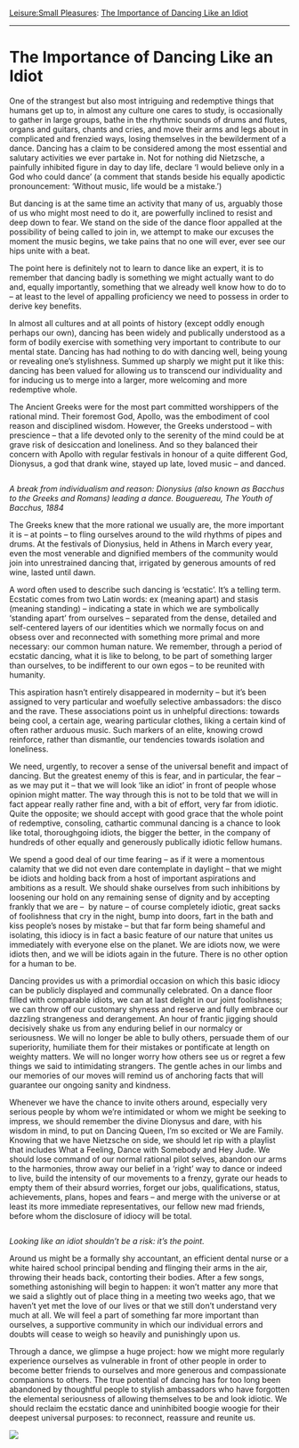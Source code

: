[Leisure:](https://www.theschooloflife.com/thebookoflife/category/leisure/)[Small Pleasures](https://www.theschooloflife.com/thebookoflife/category/leisure/small-pleasures/): [The Importance of Dancing Like an Idiot](https://www.theschooloflife.com/thebookoflife/the-importance-of-dancing-like-an-idiot/)

* * *

# The Importance of Dancing Like an Idiot

One of the strangest but also most intriguing and redemptive things that humans get up to, in almost any culture one cares to study, is occasionally to gather in large groups, bathe in the rhythmic sounds of drums and flutes, organs and guitars, chants and cries, and move their arms and legs about in complicated and frenzied ways, losing themselves in the bewilderment of a dance. Dancing has a claim to be considered among the most essential and salutary activities we ever partake in. Not for nothing did Nietzsche, a painfully inhibited figure in day to day life, declare ‘I would believe only in a God who could dance’ (a comment that stands beside his equally apodictic pronouncement: ‘Without music, life would be a mistake.’)

But dancing is at the same time an activity that many of us, arguably those of us who might most need to do it, are powerfully inclined to resist and deep down to fear. We stand on the side of the dance floor appalled at the possibility of being called to join in, we attempt to make our excuses the moment the music begins, we take pains that no one will ever, ever see our hips unite with a beat.

The point here is definitely not to learn to dance like an expert, it is to remember that dancing badly is something we might actually want to do and, equally importantly, something that we already well know how to do to – at least to the level of appalling proficiency we need to possess in order to derive key benefits.

In almost all cultures and at all points of history (except oddly enough perhaps our own), dancing has been widely and publically understood as a form of bodily exercise with something very important to contribute to our mental state. Dancing has had nothing to do with dancing well, being young or revealing one’s stylishness. Summed up sharply we might put it like this: dancing has been valued for allowing us to transcend our individuality and for inducing us to merge into a larger, more welcoming and more redemptive whole.&nbsp;

The Ancient Greeks were for the most part committed worshippers of the rational mind. Their foremost God, Apollo, was the embodiment of cool reason and disciplined wisdom. However, the Greeks understood – with&nbsp; prescience – that a life devoted only to the serenity of the mind could be at grave risk of desiccation and loneliness. And so they balanced their concern with Apollo with regular festivals in honour of a quite different God, Dionysus, a god that drank wine, stayed up late, loved music – and danced.&nbsp;

<figure class="wp-block-image"><img src="https://lh4.googleusercontent.com/NjLsBbAMwY2wm2Yncha8E4UGD4LfDETLNUbr5J9bJbQoyCEUQB2ZcwXwiPIaDcnT2WX5DyS0oh8oPwI89WzDgW3n3YMGWm0S_P1wfoV2-bJiRcR0XYUX1OmKFWEC0VRLUYgn9yUi" alt=""></figure>

_A break from individualism and reason: Dionysius (also known as Bacchus to the Greeks and Romans) leading a dance. Bouguereau, The Youth of Bacchus, 1884_

The Greeks knew that the more rational we usually are, the more important it is – at points – to fling ourselves around to the wild rhythms of pipes and drums. At the festivals of Dionysius, held in Athens in March every year, even the most venerable and dignified members of the community would join into unrestrained dancing that, irrigated by generous amounts of red wine, lasted until dawn.&nbsp;

A word often used to describe such dancing is ‘ecstatic’. It’s a telling term. Ecstatic comes from two Latin words: ex (meaning apart) and stasis (meaning standing) – indicating a state in which we are symbolically ‘standing apart’ from ourselves – separated from the dense, detailed and self-centered layers of our identities which we normally focus on and obsess over and reconnected with something more primal and more necessary: our common human nature. We remember, through a period of ecstatic dancing, what it is like to belong, to be part of something larger than ourselves, to be indifferent to our own egos – to be reunited with humanity.

This aspiration hasn’t entirely disappeared in modernity – but it’s been assigned to very particular and woefully selective ambassadors: the disco and the rave. These associations point us in unhelpful directions: towards being cool, a certain age, wearing particular clothes, liking a certain kind of often rather arduous music. Such markers of an elite, knowing crowd reinforce, rather than dismantle, our tendencies towards isolation and loneliness.

We need, urgently, to recover a sense of the universal benefit and impact of dancing. But the greatest enemy of this is fear, and in particular, the fear – as we may put it – that we will look ‘like an idiot’ in front of people whose opinion might matter. The way through this is not to be told that we will in fact appear really rather fine and, with a bit of effort, very far from idiotic. Quite the opposite; we should accept with good grace that the whole point of redemptive, consoling, cathartic communal dancing is a chance to look like total, thoroughgoing idiots, the bigger the better, in the company of hundreds of other equally and generously publically idiotic fellow humans.

We spend a good deal of our time fearing – as if it were a momentous calamity that we did not even dare contemplate in daylight – that we might be idiots and holding back from a host of important aspirations and ambitions as a result. We should shake ourselves from such inhibitions by loosening our hold on any remaining sense of dignity and by accepting frankly that we are –&nbsp; by nature – of course completely idiotic, great sacks of foolishness that cry in the night, bump into doors, fart in the bath and kiss people’s noses by mistake – but that far form being shameful and isolating, this idiocy is in fact a basic feature of our nature that unites us immediately with everyone else on the planet. We are idiots now, we were idiots then, and we will be idiots again in the future. There is no other option for a human to be.

Dancing provides us with a primordial occasion on which this basic idiocy can be publicly displayed and communally celebrated. On a dance floor filled with comparable idiots, we can at last delight in our joint foolishness; we can throw off our customary shyness and reserve and fully embrace our dazzling strangeness and derangement. An hour of frantic jigging should decisively shake us from any enduring belief in our normalcy or seriousness. We will no longer be able to bully others, persuade them of our superiority, humiliate them for their mistakes or pontificate at length on weighty matters. We will no longer worry how others see us or regret a few things we said to intimidating strangers. The gentle aches in our limbs and our memories of our moves will remind us of anchoring facts that will guarantee our ongoing sanity and kindness.&nbsp;

Whenever we have the chance to invite others around, especially very serious people by whom we’re intimidated or whom we might be seeking to impress, we should remember the divine Dionysus and dare, with his wisdom in mind, to put on Dancing Queen, I’m so excited or We are Family. Knowing that we have Nietzsche on side, we should let rip with a playlist that includes What a Feeling, Dance with Somebody and Hey Jude. We should lose command of our normal rational pilot selves, abandon our arms to the harmonies, throw away our belief in a ‘right’ way to dance or indeed to live, build the intensity of our movements to a frenzy, gyrate our heads to empty them of their absurd worries, forget our jobs, qualifications, status, achievements, plans, hopes and fears – and merge with the universe or at least its more immediate representatives, our fellow new mad friends, before whom the disclosure of idiocy will be total.

<figure class="wp-block-image"><img src="https://lh4.googleusercontent.com/o6bxorLmYv5KIF_WGoiAdxlkujKC_5FPE-VvIheA1AE6SKKthUf4O-3LZIUybcs7McDOGmRNm5uOrTb0GnDoBQ28XLlsDA4VwHqADww2tFkBtKJ0OC8FdYGQObYvbk_iTbzmSJjR" alt=""></figure>

_Looking like an idiot shouldn’t be a risk: it’s the point._

Around us might be a formally shy accountant, an efficient dental nurse or a white haired school principal bending and flinging their arms in the air, throwing their heads back, contorting their bodies. After a few songs, something astonishing will begin to happen: it won’t matter any more that we said a slightly out of place thing in a meeting two weeks ago, that we haven’t yet met the love of our lives or that we still don’t understand very much at all. We will feel a part of something far more important than ourselves, a supportive community in which our individual errors and doubts will cease to weigh so heavily and punishingly upon us.

Through a dance, we glimpse a huge project: how we might more regularly experience ourselves as vulnerable in front of other people in order to become better friends to ourselves and more generous and compassionate companions to others. The true potential of dancing has for too long been abandoned by thoughtful people to stylish ambassadors who have forgotten the elemental seriousness of allowing themselves to be and look idiotic. We should reclaim the ecstatic dance and uninhibited boogie woogie for their deepest universal purposes: to reconnect, reassure and reunite us.

[![](https://img.youtube.com/vi/H2fVjXoYmxM/0.jpg)](https://www.youtube.com/embed/H2fVjXoYmxM '')
